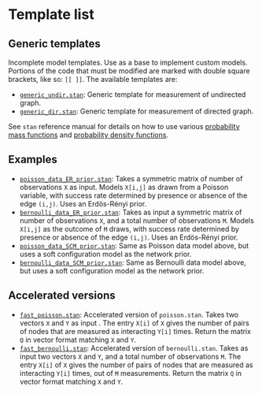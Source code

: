 # Template list



## Generic templates

Incomplete model templates. Use as a base to implement custom models. Portions of the code that must be modified are marked with double square brackets, like so: `[[ ]]`.  The available templates are:

* [`generic_undir.stan`](generic_undir.stan): Generic template for measurement of undirected graph. 
* [`generic_dir.stan`](generic_dir.stan): Generic template for measurement of directed graph. 

See `stan` reference manual for details on how to use various [probability mass functions](https://mc-stan.org/docs/2_23/functions-reference/discrete-distributions.html#discrete-distributions) and [probability density functions](https://mc-stan.org/docs/2_23/functions-reference/continuous-distributions.html#continuous-distributions). 

## Examples


* [`poisson_data_ER_prior.stan`](poisson_data_ER_prior.stan): Takes a symmetric matrix of number of observations `X` as input. Models `X[i,j]` as drawn from a Poisson variable, with success rate determined by presence or absence of the edge `(i,j)`. Uses an Erdös-Rényi prior.
* [`bernoulli_data_ER_prior.stan`](bernoulli_data_ER_prior.stan): Takes as input a symmetric matrix of number of observations `X`, and a total number of observations `M`. Models `X[i,j]` as the outcome of `M` draws, with success rate determined by presence or absence of the edge `(i,j)`. Uses an Erdös-Rényi prior.
* [`poisson_data_SCM_prior.stan`](poisson_data_SCM_prior.stan): Same as Poisson data model above, but uses a soft configuration model as the network prior.
* [`bernoulli_data_SCM_prior.stan`](bernoulli_data_SCM_prior.stan): Same as Bernoulli data model above, but uses a soft configuration model as the network prior.



## Accelerated versions



* [`fast_poisson.stan`](fast_poisson.stan): Accelerated version of `poisson.stan`. Takes two vectors  `X` and `Y` as input . The entry `X[i]` of `X` gives the number of pairs of nodes that are measured as interacting `Y[i]` times. Return the matrix `Q` in vector format matching `X` and `Y`.
* [`fast_bernoulli.stan`](fast_bernoulli.stan): Accelerated version of `bernoulli.stan`. Takes as input two vectors  `X` and `Y`, and a total number of observations `M`. The entry `X[i]` of `X` gives the number of pairs of nodes that are measured as  interacting `Y[i]` times, out of `M` measurements. Return the matrix `Q` in vector format matching `X` and `Y`.

